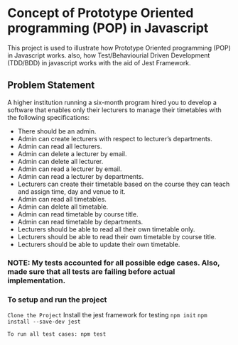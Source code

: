 # Concept of Prototype Oriented programming (POP) in Javascript
This project is used to illustrate how Prototype Oriented programming (POP) in Javascript works. also, how Test/Behaviourial Driven Development (TDD/BDD) in javascript works with the aid of Jest Framework.

## Problem Statement
A higher institution running a six-month program hired you to develop a software that enables only their lecturers to manage their timetables with the following specifications:

- There should be an admin.
- Admin can create lecturers with respect to lecturer’s departments.
- Admin can read all lecturers.
- Admin can delete a lecturer by email.
- Admin can delete all lecturer.
- Admin can read a lecturer by email.
- Admin can read a lecturer by departments.
- Lecturers can create their timetable based on the course they can teach and assign time, day and venue to it.
- Admin can read all timetables. 
- Admin can delete all timetable.
- Admin can read timetable by course title.
- Admin can read timetable by departments.
- Lecturers should be able to read all their own timetable only.
- Lecturers should be able to read their own timetable by course title.
- Lecturers should be able to update their own timetable.

### NOTE: My tests accounted for all possible edge cases. Also, made sure that all tests are failing before actual implementation.

### To setup and run the project
```Clone the Project```
Install the jest framework for testing
```npm init```
```npm install --save-dev jest```

``To run all test cases: npm test``


